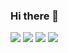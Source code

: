 ### Hi there 👋

<!--
**duki/duki** is a ✨ _special_ ✨ repository because its `README.md` (this file) appears on your GitHub profile.

Here are some ideas to get you started:

- 🔭 I’m currently working on ...
- 🌱 I’m currently learning ...
- 👯 I’m looking to collaborate on ...
- 🤔 I’m looking for help with ...
- 💬 Ask me about ...
- 📫 How to reach me: ...
- 😄 Pronouns: ...
- ⚡ Fun fact: ...
-->
![](https://media.giphy.com/media/zOvBKUUEERdNm/giphy.gif) ![](https://media.giphy.com/media/Zp05nQgivOlDq/giphy.gif) ![](https://media.giphy.com/media/L0IU2cW8sFw8V2UIfP/giphy.gif) ![](https://media.giphy.com/media/cg5FwpvDmhIcM/giphy.gif) 
